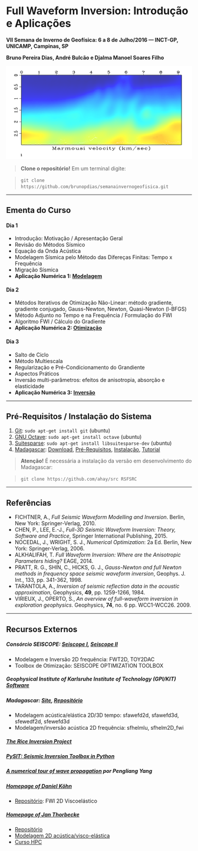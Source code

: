 Full Waveform Inversion: Introdução e Aplicações
================================================
**VII Semana de Inverno de Geofísica: 6 a 8 de Julho/2016 — INCT-GP, UNICAMP, Campinas, SP**

**Bruno Pereira Dias, André Bulcão e Djalma Manoel Soares Filho**

![FWI: Modelo Marmousi](figures/marm_ani.gif)

> **Clone o repositório!**  Em um terminal digite:

>  `git clone https://github.com/brunopdias/semanainvernogeofisica.git`

---------------------------------

Ementa do Curso
---------------

#### Dia 1

- Introdução: Motivação / Apresentação Geral
- Revisão do Métodos Sísmico
- Equação da Onda Acústica
- Modelagem Sísmica pelo Método das Difereças Finitas: Tempo x Frequência
- Migração Sísmica
- **Aplicação Numérica 1: [Modelagem](modelagem)**

#### Dia 2

- Métodos Iterativos de Otimização Não-Linear: método gradiente, gradiente conjugado, Gauss-Newton, Newton, Quasi-Newton (l-BFGS)
- Método Adjunto no Tempo e na Frequência / Formulação do FWI
- Algoritmo FWI / Cálculo do Gradiente
- **Aplicação Numérica 2: [Otimização](otimizacao)**

#### Dia 3

- Salto de Ciclo
- Método Multiescala
- Regularização  e Pré-Condicionamento do Grandiente
- Aspectos Práticos
- Inversão multi-parâmetros: efeitos de anisotropia, absorção e elasticidade
- **Aplicação Numérica 3: [Inversão](inversao)**

---------------------------------

Pré-Requisitos / Instalação do Sistema
--------------------------------------

1. [Git](https://git-scm.com/):
`sudo apt-get install git` (ubuntu)
2. [GNU Octave](https://www.gnu.org/software/octave/): `sudo apt-get install octave` (ubuntu)
3. [Suitesparse](http://faculty.cse.tamu.edu/davis/suitesparse.html): `sudo apt-get install libsuitesparse-dev` (ubuntu)
4. [Madagascar](http://www.ahay.org/):
 [Download](http://www.ahay.org/wiki/Download), [Pré-Requisitos](http://www.ahay.org/wiki/Advanced_Installation#Platform-specific_installation_advice), [Instalação](http://www.ahay.org/wiki/Installation), [Tutorial](http://www.ahay.org/wiki/Tutorial)

> **Atenção!** É necessária a instalação da versão em desenvolvimento do Madagascar:

> `git clone https://github.com/ahay/src RSFSRC`

---------------------------------

Referências
-----------

* FICHTNER, A., *Full Seismic Waveform Modelling and Inversion*. Berlin, New York: Springer-Verlag, 2010.
* CHEN, P., LEE, E.-J., *Full-3D Seismic Waveform Inversion: Theory, Software and Practice*, Springer International Publishing, 2015.
* NOCEDAL, J., WRIGHT, S. J., *Numerical Optimization*: 2a Ed. Berlin, New York: Springer-Verlag, 2006.
* ALKHALIFAH, T. *Full Waveform Inversion: Where are the Anisotropic Parameters hiding?* EAGE, 2014.
* PRATT, R. G., SHIN, C., HICKS, G. J., *Gauss-Newton and full Newton methods in frequency space seismic waveform inversion*, Geophys. J. Int., 133, pp. 341-362, 1998.
* TARANTOLA, A., *Inversion of seismic reflection data in the acoustic approximation*, Geophysics, **49**, pp. 1259-1266, 1984.
* VIRIEUX, J., OPERTO, S., *An overview of full-waveform inversion in exploration geophysics*. Geophysics, **74**, no. 6 pp. WCC1-WCC26. 2009.

---------------------------------

Recursos Externos
-----------------

##### Consórcio SEISCOPE: [Seiscope I](http://seiscope.oca.eu), [Seiscope II](http://seiscope2.osug.fr)

- Modelagem e Inversão 2D frequência: FWT2D, TOY2DAC
- Toolbox de Otimização: SEISCOPE OPTIMIZATION TOOLBOX

##### Geophysical Institute of Karlsruhe Institute of Technology (GPI/KIT) [Software](http://www.gpi.kit.edu/english/Software.php)

##### Madagascar: [Site](http://ahay.org/wiki/Main_Page/), [Repositório](https://github.com/ahay/)

- Modelagem acústica/elástica 2D/3D tempo: sfawefd2d, sfawefd3d, sfewedf2d, sfewefd3d
- Modelagem/inversão acústica 2D frequência: sfhelmlu, sfhelm2D_fwi

##### [The Rice Inversion Project](http://trip.rice.edu/)

##### [PySIT: Seismic Inversion Toolbox in Python](http://pysit.readthedocs.io/en/latest/)

##### [A numerical tour of wave propagation](http://www.reproducibility.org/RSF/book/xjtu/primer/paper_html/) por Pengliang Yang

##### [Homepage of Daniel Köhn](http://www.geophysik.uni-kiel.de/~dkoehn/index.htm)

- [Repositório](https://github.com/daniel-koehn): FWI 2D Viscoelástico

##### [Homepage of Jan Thorbecke](https://janth.home.xs4all.nl/)

- [Repositório](https://github.com/JanThorbecke/OpenSource)
- [Modelagem 2D acústica/visco-elástica](https://janth.home.xs4all.nl/Software/Software.html)
- [Curso HPC](https://janth.home.xs4all.nl/HPCourse/index.html)
